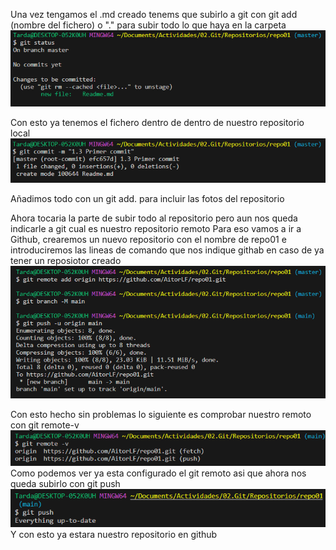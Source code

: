 Una vez tengamos el .md creado tenems que subirlo a git con git add (nombre del fichero) o "." para subir todo lo que haya en la carpeta
![alt text](image.png)

Con esto ya tenemos el fichero dentro de dentro de nuestro repositorio local 
![alt text](image-1.png)

Añadimos todo con un git add. para incluir las fotos del repositorio

Ahora tocaria la parte de subir todo al repositorio pero aun nos queda indicarle a git cual es nuestro repositorio remoto
Para eso vamos a ir a Github, crearemos un nuevo repositorio con el nombre de repo01 e introduciremos las lineas de comando que nos indique githab en caso de ya tener un reposiotor creado
![alt text](image-2.png)

Con esto hecho sin problemas lo siguiente es comprobar nuestro remoto con git remote-v
![alt text](image-3.png)
Como podemos ver ya esta configurado el git remoto asi que ahora nos queda subirlo con git push
![alt text](image-4.png)
Y con esto ya estara nuestro repositorio en github